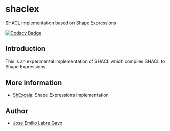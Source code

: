 # shaclex
SHACL implementation based on Shape Expressions

[![Codacy Badge](https://api.codacy.com/project/badge/grade/f87bd2ebcfa94dce89e2a981ff13decd)](https://www.codacy.com/app/jelabra/shaclex)

## Introduction

This is an experimental implementation of SHACL which compiles SHACL to Shape Expressions

## More information

* [ShExcala](http://labra.github.io/ShExcala/): Shape Expressions implementation

## Author

* [Jose Emilio Labra Gayo](http://www.di.uniovi.es/~labra)



